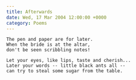 ```yaml
---
title: Afterwards
date: Wed, 17 Mar 2004 12:00:00 +0000
category: Poems
---
```


    The pen and paper are for later.  
    When the bride is at the altar,  
    don't be seen scribbling notes!

    Let your eyes, like lips, taste and cherish...  
    Later your words -- little black ants all --  
    can try to steal some sugar from the table.


